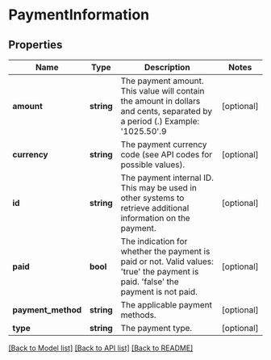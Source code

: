 # PaymentInformation

## Properties
Name | Type | Description | Notes
------------ | ------------- | ------------- | -------------
**amount** | **string** | The payment amount. This value will contain the amount in dollars and cents, separated by a period (.) Example: &#x27;1025.50&#x27;.9 | [optional] 
**currency** | **string** | The payment currency code (see API codes for possible values). | [optional] 
**id** | **string** | The payment internal ID. This may be used in other systems to retrieve additional information on the payment. | [optional] 
**paid** | **bool** | The indication for whether the payment is paid or not. Valid values: &#x27;true&#x27; the payment is paid. &#x27;false&#x27; the payment is not paid. | [optional] 
**payment_method** | **string** | The applicable payment methods. | [optional] 
**type** | **string** | The payment type. | [optional] 

[[Back to Model list]](../../README.md#documentation-for-models) [[Back to API list]](../../README.md#documentation-for-api-endpoints) [[Back to README]](../../README.md)


